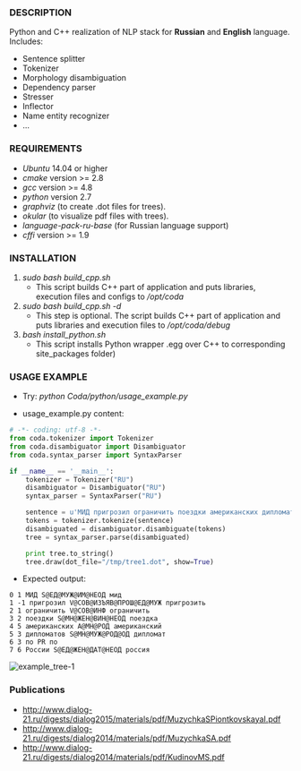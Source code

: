 ### DESCRIPTION
Python and C++ realization of NLP stack for **Russian** and **English** language. Includes:

* Sentence splitter
* Tokenizer
* Morphology disambiguation
* Dependency parser
* Stresser
* Inflector
* Name entity recognizer
* ...

### REQUIREMENTS

* *Ubuntu* 14.04 or higher
* *cmake* version >= 2.8
* *gcc* version >= 4.8
* *python* version 2.7
* *graphviz* (to create .dot files for trees).
* *okular* (to visualize pdf files with trees).
* *language-pack-ru-base* (for Russian language support)
* *cffi* version >= 1.9

### INSTALLATION
1. *sudo bash build_cpp.sh* 
    + This script builds C++ part of application and puts libraries, execution files and configs to */opt/coda*
2. *sudo bash build_cpp.sh -d* 
    + This step is optional. The script builds C++ part of application and puts libraries and execution files to */opt/coda/debug*
3. *bash install_python.sh*
    + This script installs Python wrapper .egg over C++ to corresponding site_packages folder)

### USAGE EXAMPLE
* Try: *python Coda/python/usage_example.py*

* usage_example.py content:
```python 
# -*- coding: utf-8 -*-
from coda.tokenizer import Tokenizer
from coda.disambiguator import Disambiguator
from coda.syntax_parser import SyntaxParser

if __name__ == '__main__':
    tokenizer = Tokenizer("RU")
    disambiguator = Disambiguator("RU")
    syntax_parser = SyntaxParser("RU")

    sentence = u'МИД пригрозил ограничить поездки американских дипломатов по России.'
    tokens = tokenizer.tokenize(sentence)
    disambiguated = disambiguator.disambiguate(tokens)
    tree = syntax_parser.parse(disambiguated)

    print tree.to_string()
    tree.draw(dot_file="/tmp/tree1.dot", show=True)
```
* Expected output:
``` 
0 1 МИД S@ЕД@МУЖ@ИМ@НЕОД мид
1 -1 пригрозил V@СОВ@ИЗЪЯВ@ПРОШ@ЕД@МУЖ пригрозить
2 1 ограничить V@СОВ@ИНФ ограничить
3 2 поездки S@МН@ЖЕН@ВИН@НЕОД поездка
4 5 американских A@МН@РОД американский
5 3 дипломатов S@МН@МУЖ@РОД@ОД дипломат
6 3 по PR по
7 6 России S@ЕД@ЖЕН@ДАТ@НЕОД россия
```
![example_tree-1](https://cloud.githubusercontent.com/assets/6217675/20967627/b846dbb4-bc80-11e6-931e-93f7ebc97c44.png)

### Publications
* http://www.dialog-21.ru/digests/dialog2015/materials/pdf/MuzychkaSPiontkovskayaI.pdf
* http://www.dialog-21.ru/digests/dialog2014/materials/pdf/MuzychkaSA.pdf
* http://www.dialog-21.ru/digests/dialog2014/materials/pdf/KudinovMS.pdf
